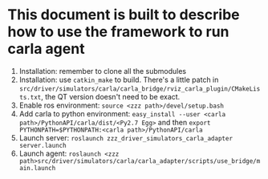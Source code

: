 # This document is built to describe how to use the framework to run carla agent

1. Installation: remember to clone all the submodules
2. Installation: use `catkin_make` to build. There's a little patch in `src/driver/simulators/carla/carla_bridge/rviz_carla_plugin/CMakeLists.txt`, the QT version doesn't need to be exact.
3. Enable ros environment: `source <zzz path>/devel/setup.bash`
4. Add carla to python environment: `easy_install --user <carla path>/PythonAPI/carla/dist/<Py2.7 Egg>` and then `export PYTHONPATH=$PYTHONPATH:<carla path>/PythonAPI/carla`
5. Launch server: `roslaunch zzz_driver_simulators_carla_adapter server.launch`
6. Launch agent: `roslaunch <zzz path>src/driver/simulators/carla/carla_adapter/scripts/use_bridge/main.launch`